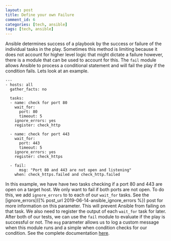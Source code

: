 ```yaml
---
layout: post
title: Define your own Failure
comment_id: 6
categories: [tech, ansible]
tags: [tech, ansible]
---
```


Ansible determines success of a playbook by the success or failure of the individual tasks in the play. Sometimes this method is limiting because it does not account for higher level logic that might dictate a failure however, there is a module that can be used to account for this. The `fail` module allows Ansible to process a conditional statement and will fail the play if the condition fails. Lets look at an example. 

```
---
- hosts: all
  gather_facts: no

  tasks:
  - name: check for port 80
    wait_for:
      port: 80
      timeout: 5
    ignore_errors: yes
    register: check_http

  - name: check for port 443
    wait_for:
      port: 443
      timeout: 5
    ignore_errors: yes
    register: check_https

  - fail:
      msg: "Port 80 and 443 are not open and listening"
    when: check_https.failed and check_http.failed

```

In this example, we have have two tasks checking if a port 80 and 443 are open on a target host. We only want to fail if both ports are not open. To do this, we add `ignore_errors` to to each of our `wait_for` tasks. See the [ignore_errors]({% post_url 2019-06-14-ansible_ignore_errors %}) post for more information on this parameter. This will prevent Ansible from failing on that task. We also need to register the output of each `wait_for` task for later. After both of our tests, we can use the `fail` module to evaluate if the play is successful or not. The `msg` parameter allows us to log a custom message when this module runs and a simple when condition checks for our condition. See the complete documentation [here](https://docs.ansible.com/ansible/latest/modules/fail_module.html).

